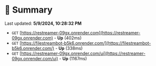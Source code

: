 # 📖 Summary
Last updated: **5/9/2024, 10:28:32 PM**

- `GET` [https://restreamer-09gx.onrender.com](https://restreamer-09gx.onrender.com) - **Up** (402ms)
- `GET` [https://filestreambot-b5k6.onrender.com/](https://filestreambot-b5k6.onrender.com/) - **Up** (338ms)
- `GET` [https://restreamer-09gx.onrender.com/ui](https://restreamer-09gx.onrender.com/ui) - **Up** (1167ms)

